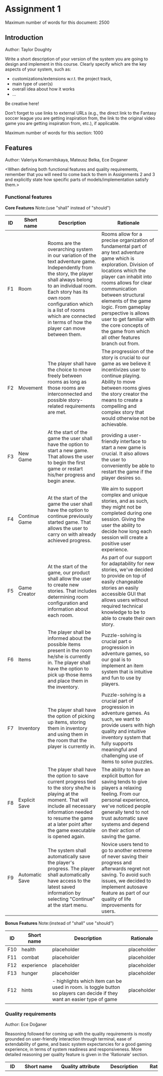 # Assignment 1
Maximum number of words for this document: 2500


## Introduction									
Author: Taylor Doughty

Write a short description of your version of the system you are going to design and implement in this course.
Clearly specify which are the key aspects of your system, such as:
- customizations/extensions w.r.t. the project track,
- main type of user(s)
- overall idea about how it works
- ...

Be creative here!

Don’t forget to use links to external URLs (e.g., the direct link to the Fantasy soccer league you are getting inspiration from, the link to the original video game you are getting inspiration from, etc.), if applicable.

Maximum number of words for this section: 1000

## Features
Author: Valeriya Komarnitskaya, Mateusz Belka, Ece Doganer

<When defining both functional features and quality requirements, remember that you will need to come back to them in Assignments 2 and 3 and explicitly state how specific parts of models/implementation satisfy them.>

### Functional features

**Core Features** Note:(use "shall" instead of "should")

| ID  | Short name  | Description  |  Rationale |
|---|---|---|---|
| F1 | Room | Rooms are the overarching system in our variation of the text adventure game. Independently from the story, the player shall always belong to an individual room. Each story has its own room configuration which is a list of rooms which are connected in terms of how the player can move between them. | Rooms allow for a precise organization of fundamental part of any text adventure game which is exploration. Division of locations which the player can inhabit into rooms allows for clear communication between structural elements of the game logic. From gameplay perspective is allows user to get familiar with the core concepts of the game from which all other features branch out from. |
| F2 | Movement | The player shall have the choice to move freely between rooms as long as those rooms are interconnected and possible story-related requirements are met. | The progression of the story is crucial to our game as we believe it incentivizes user to continue playing. Ability to move between rooms gives the story creator the means to create a compelling and complex story that would otherwise not be achievable. |
| F3 | New Game | At the start of the game the user shall have the option to start a new game. That allows the user to begin the first game or restart his/her progress and begin anew. | providing a user-friendly interface to start a new game is crucial. It also allows the user to conveniently be able to restart the game if the player desires so. |
| F4 | Continue Game| At the start of the game the user shall have the option to continue previously started game. That allows the user to carry on with already achieved progress. | We aim to support complex and unique stories, and as such, they might not be completed during one session. Giving the user the ability to decide how long each session will create a positive user experience. |
| F5 | Game Creator | At the start of the game, our product shall allow the user to create new stories. That includes determining room configuration and information about each room. | As part of our support for adaptability for new stories, we've decided to provide on top of easily changeable stories an easily accessible GUI that allows users without required technical knowledge to be to able to create their own story. |
| F6 | Items | The player shall be informed about the possible items present in the room he/she is currently in. The player shall have the option to pick up those items and place them in the inventory. | Puzzle-solving is crucial part o progression in adventure games, so our goal is to implement an item system that is intuitive and fun to use by players. |
| F7 | Inventory | The player shall have the option of picking up items, storing them in inventory and using them in the room that the player is currently in. | Puzzle-solving is a crucial part of progression in adventure games. As such, we want to provide users with high quality and intuitive inventory system that fully supports meaningful and challenging use of items to solve puzzles. |
| F8 | Explicit Save | The player shall have the option to save current progress tied to the story she/he is playing at the moment. That will include all necessary information needed to resume the game at a later point after the game executable is opened again. | The ability to have an explicit button for saving tends to give players a relaxing feeling. From our personal experience, we've noticed people generally tend to not trust automatic save systems and depend on their action of saving the game. |
| F9 | Automatic Save| The system shall automatically save the player's progress. The player shall automatically have access to the latest saved information by selecting "Continue" at the start menu. | Novice users tend to go to another extreme of never saving their progress and afterwards regret not saving. To avoid such issues, we decided to implement autosave feature as part of our quality of life improvements for users. |


**Bonus Features** Note:(instead of "shall" use "should")

| ID  | Short name  | Description  |  Rationale |
|---|---|---|---|
| F10 | health | placeholder | placeholder |
| F11 | combat | placeholder | placeholder |
| F12 | experience | placeholder | placeholder |
| F13 | hunger | placeholder | placeholder |
| F12 | hints | - highlights which item can be used in room. is toggle button so players can decide if they want an easier type of game | placeholder |

### Quality requirements
Author: Ece Doğaner

Reasoning followed for coming up with the quality requirements is mostly grounded on user-friendly interaction through terminal, ease of extendability of game, and basic system expectancies for a good gaming experience, in terms of system readiness and responsiveness. More detailed reasoning per quality feature is given in the 'Rationale' section.

|ID| Short name | Quality attribute | Description | Rationale | Alternatives |
|---|---|---|---|---|---|
|QR1| GUI: All actions are known to user | Understandability, Usability  | At all times, game shall show all possible actions that are able to be performed at the current setting. These actions consist of movement, and inventory actions, which have its own box on the bottom side of the screen. Indicating a possible movement towards a direction, with for example, buttons with highlighting which is a valid movement, and lowlighting an invalid movement, indicates to the player which rooms are connected to the current room the player is in, intuitively. Inventory actions consist of scrolling through the table-like inventory spaces, and using an object by clicking on it. | The rationale behind a buttoned GUI is user-friendliness, and explaining without words how the rules of the game work. The user should spend cognitive load on the game story, and as less as possible on how to play the game. | 1. We have considered a command line interface for users to perform actions. Our reasoning not to do it was that it would be coder-friendly, but not user-friendly to play a game where you might misspell actions. This would cause needless frustration for the user, having to check their own spelling as well as receiving multiple error messages in a row. 2. We have considered showing the inventory as a list of items that are currently in the inventory, opposed to designated spaces for items in the inventory box,that might be empty. Our reasoning here is that it would be messy if your list of items is very large (see extensible world QR), and that tables in general give more overview than a list with differently sized words. Also, the inventory view will have clear scrolling buttons, indicating that the space for items will grow infinitely, depending on how many items the player finds in the world. This would hopefully, intuitively explain the player that there is no dropping function for the items: you can hold them with you until they are used. |
| QR2 | GUI: Security through limited interaction | Security | Game terminal shall be designed in such a way that data is not able to be manipulated other than how it is intended through user actions. Game actions shall be simplified by using clickable buttons. Game should also make possible to use arrows on keyboard to move. | Protecting game by limiting the user to clicking predefined actions makes sure that there won't be overlooked misuse of a CLI that could cause errors. Also, the less error messages are shown, the smoother the gaming experience will be. | Alternatives: messy CLI inputs, error messages for basic moving. (If hint function (bonus) is implemented, there won't be error messages for moving nor item use. |
| QR3 | Backtrack | Understandability | This feature helps users with orientation in a text-based world. Game shall record visited locations, and through the backtrack button be able to go to previously visited locations. | The rationale is to make it easier for the user to backtrack a few steps back, and to orientate in the world (in case the user forgets which direction the previous room was). In practice, we hope that it would become easier for the user to find a previously visited room, where the user was missing an item. | This would be a bad solution if the user needs to backtrack a big amount of steps. Alternative is to make a visual map of visited rooms. We did not go into this alternative due to time restriction of the project, as well as not being able to indicate the previous few rooms (only rooms visited). For our game to be truly extensible, it would be more useful to be able to see previous rooms of a few steps back more easily than all the visited rooms combined. (Visual map could be a bonus feature). |
| QR4 | Extensible world | Maintainability, Reusability  | The game shall be easily extendable in terms of levels, worlds, and objects. | As we are making a type of game tool to fit different stories, this feature helps expand the game easily, makes game code less complex, and more adaptable to different stories. | Alternatives: none. |
| QR5  | Instantaneous results | Responsiveness | The game shall respond to any action the player performs, within 1 second. If an action is not possible (if item cannot be used in the current room), there will be an error message. If user has a big amount of items, causing delay in our 1 second responsiveness rule, then a message will be shown. | Rationale: Mainly, this feature is expected from any software in general: instant results. It adds to the gaming experience. Secondly, this feature signals that user can expect the game to respond. This signaling could be beneficial in case there is a big crash or grand error. | Alternatives: none. |
| QR6 | All actions lead to result | Reliability | As game shows possible interactions, all possible user actions shall lead to a response from the game. In terms of item use, it will result in an error. If hints toggle feature will be implemented (bonus), there will be no errors shown for gameplay in the entirety of the game. | This requirement adds to the gaming experience, as features behave in the intended manner. | Alternatives: error messages telling the user what isn't possible. Bad gaming experience. There are games that solve this by storyline jokes or one-liner jokes on what the user is intending to do. But that would be a story-line based solution, and not a technical one. |
| QR7  | Ready for input | Availability | Game shall be ready at all times for actions from the user. | This adds to the gaming experience, in the way that users have their own speed of reading. Readiness for input is connected to immediate output. | Alternatives: Some games prefer story-based text to be shown in increments, helping readers read along the intentions and pacing of the story. This slows down input. Our actions are always visible, as well as our story-line per room. In this way, we signal that input is possible at any moment. If user intends to move north 12 steps, there won't be a delay. |

### Java libraries
Author: Mateusz Belka

| Name (with link) | Description  |
|---|---|
| [Gradle](https://gradle.org/) | Our project, as well as the majority of projects in Java, make extensive use of libraries and frameworks. Thus, it is necessary to have a method of dependency management to allow developers to focus on designing the software itself and not manage the tools. Gradle provides such support, and therefore we use it to simplify the process of using pre-existing tools to aid our sophisticated design. |
| [FXGL](https://almasb.github.io/FXGL/) | As opposed to bash terminal CLI, we choose to utilize a GUI widget toolkit due to it's more user-friendly interface as well as additional graphical functionality which hopefully will allow the user to have more enjoyable interface experience. Additionally, GUI provides a more stable executable version of software since it's independent of users terminal. On top of that default terminals tend to frighten novice computer users. JavaFX is more preferential than similar libraries such as Lanterna due to more advanced and accessible documentation. Additionally, the proposed GUI libraries all provide the same functionality for our limited needs, and therefore it makes sense to select the one which is the most straightforward in implementation. The final version of GUI aims to represent a variation of terminal-based UI. |
| [JDSL](https://cs.brown.edu/cgc/jdsl/) | Due to the nature of our project, specific data structures will be necessary to maintain information about the state of the game comprehensively and transparently. It is possible to have such an outcome only in a scenario where proper data structures are utilized. As such, we will be making use of java library specifically created to provide an extensive choice of data structures we can tailor specifically to our needs. |
| [Time4J](https://github.com/MenoData/Time4J) | Time management will be necessary as part of the hunger system. This management will be aided by Time4J library. |
